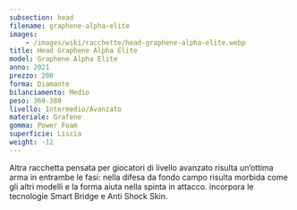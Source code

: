 ```yaml
---
subsection: head
filename: graphene-alpha-elite
images:
    - /images/wiki/racchette/head-graphene-alpha-elite.webp
title: Head Graphene Alpha Elite
model: Graphene Alpha Elite
anno: 2021
prezzo: 200
forma: Diamante
bilanciamento: Medio
peso: 360-380
livello: Intermedio/Avanzato
materiale: Grafene
gomma: Power Foam
superficie: Liscia
weight: -12
---
```

Altra racchetta pensata per giocatori di livello avanzato risulta un’ottima arma in entrambe le fasi: nella difesa da fondo campo risulta morbida come gli altri modelli e la forma aiuta nella spinta in attacco. incorpora le tecnologie Smart Bridge e Anti Shock Skin.